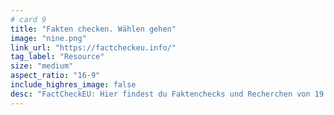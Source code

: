 ```yaml
---
# card 9
title: "Fakten checken. Wählen gehen"
image: "nine.png"
link_url: "https://factcheckeu.info/"
tag_label: "Resource"
size: "medium"
aspect_ratio: "16-9"
include_highres_image: false
desc: "FactCheckEU: Hier findest du Faktenchecks und Recherchen von 19 europäischen Medien aus 13 Ländern."
---
```

